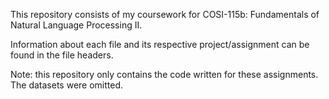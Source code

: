 This repository consists of my coursework for COSI-115b: Fundamentals of Natural Language Processing II. 

Information about each file and its respective project/assignment can be found in the file headers.

Note: this repository only contains the code written for these assignments. The datasets were omitted.
